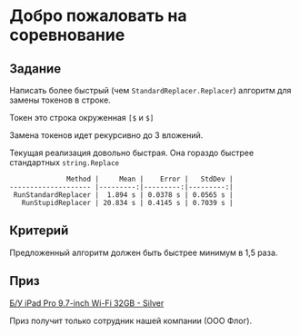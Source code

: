 # Добро пожаловать на соревнование

## Задание
Написать более быстрый (чем `StandardReplacer.Replacer`) алгоритм для замены токенов в строке. 

Токен это строка окруженная `[$` и `$]`

Замена токенов идет рекурсивно до 3 вложений.

Текущая реализация довольно быстрая. Она гораздо быстрее стандартных `string.Replace`

```
              Method |     Mean |    Error |   StdDev |
-------------------- |---------:|---------:|---------:|
 RunStandardReplacer |  1.894 s | 0.0378 s | 0.0565 s |
   RunStupidReplacer | 20.834 s | 0.4145 s | 0.7039 s |
```

## Критерий
Предложенный алгоритм должен быть быстрее минимум в 1,5 раза.

## Приз
[Б/У iPad  Pro 9.7-inch Wi-Fi 32GB - Silver](https://market.yandex.ru/product--planshet-apple-ipad-pro-9-7-32gb-wi-fi/13584214)

Приз получит только сотрудник нашей компании (ООО Флог).
